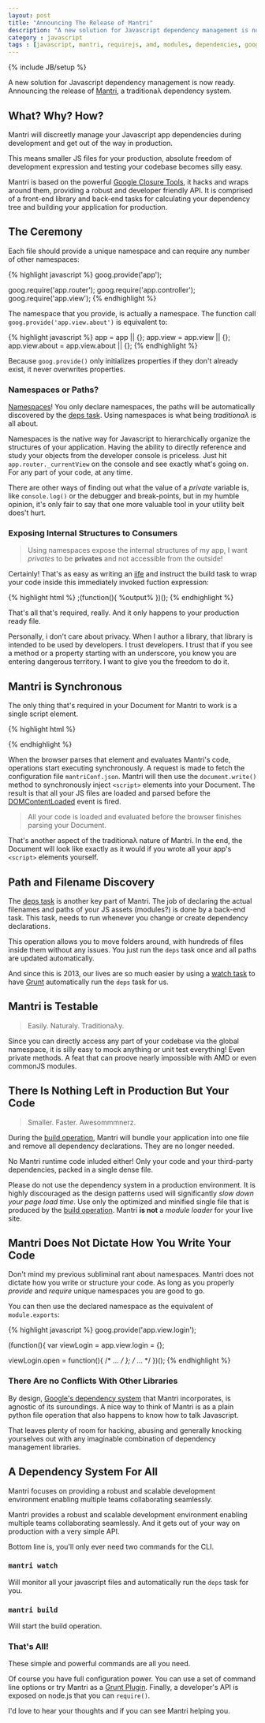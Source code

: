 ```yaml
---
layout: post
title: "Announcing The Release of Mantri"
description: "A new solution for Javascript dependency management is now ready. Announcing the release of Mantri, a traditionaλ dependency system."
category : javascript
tags : [javascript, mantri, requirejs, amd, modules, dependencies, google closure]
---
```

{% include JB/setup %}

A new solution for Javascript dependency management is now ready. Announcing the release of [Mantri][], a traditionaλ dependency system.

## What? Why? How?

Mantri will discreetly manage your Javascript app dependencies during development and get out of the way in production.

This means smaller JS files for your production, absolute freedom of development expression and testing your codebase becomes silly easy.

Mantri is based on the powerful [Google Closure Tools][closure-tools], it hacks and wraps around them, providing a robust and developer friendly API. It is comprised of a front-end library and back-end tasks for calculating your dependency tree and building your application for production.

## The Ceremony

Each file should provide a unique namespace and can require any number of other namespaces:

{% highlight javascript %}
goog.provide('app');

goog.require('app.router');
goog.require('app.controller');
goog.require('app.view');
{% endhighlight %}

The namespace that you provide, is actually a namespace. The function call `goog.provide('app.view.about')` is equivalent to:

{% highlight javascript %}
app = app || {};
app.view = app.view || {};
app.view.about = app.view.about || {};
{% endhighlight %}

Because `goog.provide()` only initializes properties if they don't already exist, it never overwrites properties.

### Namespaces or Paths?

[Namespaces][]! You only declare namespaces, the paths will be automatically discovered by the [deps task][]. Using namespaces is what being *traditionaλ* is all about.

Namespaces is the native way for Javascript to hierarchically organize the structures of your application. Having the ability to directly reference and study your objects from the developer console is priceless. Just hit `app.router._currentView` on the console and see exactly what's going on. For any part of your code, at any time.

There are other ways of finding out what the value of a *private* variable is, like `console.log()` or the debugger and break-points, but in my humble opinion, it's only fair to say that one more valuable tool in your utility belt does't hurt.

### Exposing Internal Structures to Consumers

> Using namespaces expose the internal structures of my app, I want *privates* to be **privates** and not accessible from the outside!

Certainly! That's as easy as writing an [iife][] and instruct the build task to wrap your code inside this immediately invoked fuction expression:

{% highlight html %}
;(function(){ %output% })();
{% endhighlight %}

That's all that's required, really. And it only happens to your production ready file.

Personally, i don't care about privacy. When I author a library, that library is intended to be used by developers. I trust developers. I trust that if you see a method or a property starting with an underscore, you know you are entering dangerous territory. I want to give you the freedom to do it.

## Mantri is Synchronous

The only thing that's required in your Document for Mantri to work is a single script element.

{% highlight html %}
<script src="js/libs/mantri.web.js"></script>
{% endhighlight %}

When the browser parses that element and evaluates Mantri's code, operations start executing synchronously. A request is made to fetch the configuration file `mantriConf.json`. Mantri will then use the `document.write()` method to synchronously inject `<script>` elements into your Document. The result is that all your JS files are loaded and parsed before the [DOMContentLoaded][] event is fired.

> All your code is loaded and evaluated before the browser finishes parsing your Document.

That's another aspect of the traditionaλ nature of Mantri. In the end, the Document will look like exactly as it would if you wrote all your app's `<script>` elements yourself.

## Path and Filename Discovery

The [deps task][] is another key part of Mantri. The job of declaring the actual filenames and paths of your JS assets (modules?) is done by a back-end task. This task, needs to run whenever you change or create dependency declarations.

This operation allows you to move folders around, with hundreds of files inside them without any issues. You just run the `deps` task once and all paths are updated automatically.

And since this is 2013, our lives are so much easier by using a [watch task][] to have [Grunt][] automatically run the `deps` task for us.

## Mantri is Testable

> Easily. Naturaly. Traditionaλy.

Since you can directly access any part of your codebase via the global namespace, it is silly easy to mock anything or unit test everything! Even private methods. A feat that can proove nearly impossible with AMD or even commonJS modules.


## There Is Nothing Left in Production But Your Code

> Smaller. Faster. Awesommmnerz.

During the [build operation][], Mantri will bundle your application into one file and remove all dependency declarations. They are no longer needed.

No Mantri runtime code inluded either! Only your code and your third-party dependencies, packed in a single dense file.

Please do not use the dependency system in a production environment. It is highly discouraged as the design patterns used will significantly *slow down your page load time*. Use only the optimized and minified single file that is produced by the [build operation][]. Mantri **is not** a *module loader* for your live site.

## Mantri Does Not Dictate How You Write Your Code

Don't mind my previous subliminal rant about namespaces. Mantri does not dictate how you write or structure your code. As long as you properly *provide* and *require* unique namespaces you are good to go.

You can then use the declared namespace as the equivalent of `module.exports`:

{% highlight javascript %}
goog.provide('app.view.login');

(function(){
  var viewLogin = app.view.login = {};

  viewLogin.open = function(){ /* ... */ };
  /* ... */
})();
{% endhighlight %}

### There Are no Conflicts With Other Libraries

By design, [Google's dependency system][calcdeps] that Mantri incorporates, is agnostic of its suroundings. A nice way to think of Mantri is as a plain python file operation that also happens to know how to talk Javascript.

That leaves plenty of room for hacking, abusing and generally knocking yourselves out with any imaginable combination of dependency management libraries.

## A Dependency System For All

Mantri focuses on providing a robust and scalable development environment enabling multiple teams collaborating seamlessly.

Mantri provides a robust and scalable development environment enabling multiple teams collaborating seamlessly. And it gets out of your way on production with a very simple API.

Bottom line is, you'll only ever need two commands for the CLI.

### `mantri watch`

Will monitor all your javascript files and automatically run the `deps` task for you.

### `mantri build`

Will start the build operation.

### That's All!

These simple and powerful commands are all you need.

Of course you have full configuration power. You can use a set of command line options or try Mantri as a [Grunt Plugin][]. Finally, a developer's API is exposed  on node.js that you can `require()`.

I'd love to hear your thoughts and if you can see Mantri helping you.


[amd]: https://github.com/amdjs/amdjs-api/wiki/AMD "Wikipedia :: The Asynchronous Module Definition (**AMD**) API"
[mantri]: https://github.com/thanpolas/mantri "Mantri - Traditionaλ Dependency System"
[amd-post]: http://thanpol.as/javascript/why-i-dont-like-amd-and-what-i-will-do-about-it/ "Blog post: Why I Don't Like AMD And What I Will Do About It"
[amd-post-like]: http://thanpol.as/javascript/why-i-dont-like-amd-and-what-i-will-do-about-it/#amd_is_not_focused_on_solving_dependencies "Blog post: Why I Don't Like AMD And What I Will Do About It"
[amd-post-plan]: http://thanpol.as/javascript/why-i-dont-like-amd-and-what-i-will-do-about-it/#what_i_plan_on_doing_about_it "Blog post: Why I Don't Like AMD And What I Will Do About It"
[closure-tools]: https://developers.google.com/closure/ "Google Closure Tools"
[namespaces]: http://addyosmani.com/blog/essential-js-namespacing/ "Essential JavaScript Namespacing Patterns"
[watch task]: https://github.com/gruntjs/grunt-contrib-watch "Grunt's contrib watch task"
[iife]: http://benalman.com/news/2010/11/immediately-invoked-function-expression/ "Immediately-Invoked Function Expression (IIFE)"
[DOMContentLoaded]: https://developer.mozilla.org/en-US/docs/Mozilla_event_reference/DOMContentLoaded_(event) "MDN DOMContentLoaded event"
[calcdeps]: https://developers.google.com/closure/library/docs/calcdeps "Google's Dependency Calculation Script for Closure Compiler"
[Grunt Plugin]: http://gruntjs.com/plugins "Grunt plugins"
[mantri-npm]: https://npmjs.org/package/mantri "Mantri on npm"
[grunt]: http://gruntjs.com/
[build operation]: https://github.com/thanpolas/mantri/wiki/Grunt-Task-mantriBuild "Grunt Task mantriBuild"
[deps task]: https://github.com/thanpolas/mantri/wiki/Grunt-Task-mantriDeps "Grunt Task mantriDeps"
